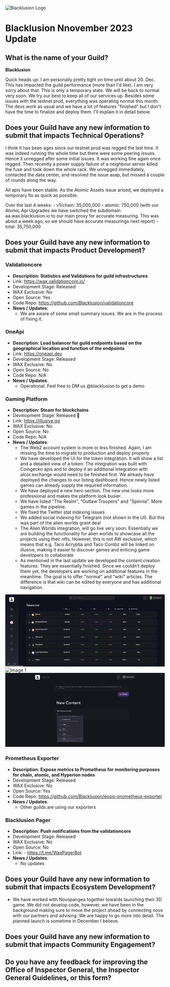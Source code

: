 ![Blacklusion Logo](https://blacklusion.com/resources/blacklusion_logo_192.png)
# Blacklusion Nnovember 2023 Update

## What is the name of your Guild?

**Blacklusion**


Quick heads up: I am personally pretty tight on time until about 20. Dec. This has impacted the guild performance (more than I'd like). I am very sorry about that. This is only a temporary state. We will be back to normal very soon. We try our best to keep all of our services up. Besides some issues with the testnet prod, everything was operating normal this month. The devs work as usual and we have a lot of features "finished" but I don't have the time to finalize and deploy them. I'll explain it in detail below.  

## Does your Guild have any new information to submit that impacts Technical Operations?
I think it has been ages since our testnet prod was regged the last time. It was indeed running the whole time but there were some peering issues. Hence it unregged after some initial issues. It was working fine again once regged. Then recently a power supply failure of a neighbour server killed the fuse and took down the whole rack. We unregged immediately, contacted the data center, and resolved the issue asap, but missed a couple of rounds along the way.

All apis have been stable. As the Atomic Assets issue arised, we deployed a temporary fix as quick as possible.

Over the last 4 weeks:
    - v1/chain: 35,000,000
    - atomic: 750,000 (with our Atomic Api Upgrades we have switched the subdomain aa.wax.blacklusion.io to our main proxy for accurate measuring. This was about a week ago, so we should have accurate measurings next report)
    - total: 35,750,000

## Does your Guild have any new information to submit that impacts Product Development?

### Validationcore
- **Description: Statistics and Validations for guild infrastructures**
- Link: https://wax.validationcore.io/
- Development Stage: Released
- WAX Exclusive: No
- Open Source: Yes
- Code Repo: https://github.com/Blacklusion/validationcore
- **News / Updates**:
    - We are aware of some small summary issues. We are in the process of fixing it.

### OneApi
- **Description: Load balancer for guild endpoints based on the geographical location and function of the endpoints**
- Link: https://oneapi.dev
- Development Stage: Released
- WAX Exclusive: No
- Open Source: No
- Code Repo: N/A
- **News / Updates**:  
    - Operational. Feel free to DM us @blacklusion to get a demo


### Gaming Platform
- **Description: Steam for blockchains**
- Development Stage: Released 🥳
- Link: https://illusive.gg
- WAX Exclusive: No
- Open Source: No
- Code Repo: N/A
- **News / Updates**:
    - The Web2 account system is more or less finished. Again, I am missing the time to migrate to production and deploy properly
    - We have developed the UI for the token integration. It will show a list and a detailed view of a token. The integration was built with Coingecko apis and to deploy it an additional integration with alcor.exchange would need to be finished first. We already have deployed the changes to our listing dashboard. Hence newly listed games can already supply the required information.
    - We have deployed a new hero section. The new one looks more professional and makes the platform look busier.
    - We have listed "The Realm", "Outlaw Troopers" and "Spinnia". More games in the pipeline.
    - We fixed the Twitter stat indexing issues
    - We added social indexing for Telegram (not shown in the UI). But this was part of the alien worlds grant deal
    - The Alien Worlds integration, will go live very soon. Essentially we are building the functionality for alien worlds to showcase all the projects using their nfts. However, this is not AW exclusive, which means that e.g. Taco Acryptia and Taco Combz will be linked on illusive, making it easier to discover games and enticing game developers to collaborate
    - As mentioned in the last update we developed the content creation features. They are essentially finished. Since we couldn't deploy them yet, the developers are working on additional features in the meantime. The goal is to offer "normal" and "wiki" articles. The difference is that wiki can be edited by everyone and has additional navigation.
    
![Image 2](https://github.com/Blacklusion/guild-submissions/blob/79f3e7f3961292c9ca9c327d94970f462d1e4b9a/2023%20November/Screenshot%202023-11-30%20at%2023.17.56.png)
![Image 1](https://github.com/https://github.com/Blacklusion/guild-submissions/blob/79f3e7f3961292c9ca9c327d94970f462d1e4b9a/2023%20November/Screenshot%202023-11-30%20at%2023.19.26.png)
![Image 4](https://github.com/Blacklusion/guild-submissions/blob/ec4e6afb82f8bbc10863bd1b1f459f9b40805ebb/2023%20October/image4.png)
    
### Prometheus Exporter
- **Description: Expose metrics to Prometheus for monitoring purposes for chain, atomic, and Hyperion nodes**
- Development Stage: Released
- WAX Exclusive: No
- Open Source: Yes
- Code Repo: https://github.com/Blacklusion/eosio-prometheus-exporter
- **News / Updates**:  
    - Other guilds are using our exporters

### Blacklusion Pager
- **Description: Push notifications from the validationcore**
- Development Stage: Released
- WAX Exclusive: No
- Open Source: No
- Link: - https://t.me/WaxPagerBot 
- **News / Updates**:
    - No updates

## Does your Guild have any new information to submit that impacts Ecosystem Development?
- We have worked with Novopangea together towards launching their 3D game. We did not develop code, however, we have been in the background making sure to move the project ahead by connecting novo with our partners and advising. We are happy to go more into detail. The planned launch is sometime in December I believe.

## Does your Guild have any new information to submit that impacts Community Engagement?
    

## Do you have any feedback for improving the Office of Inspector General, the Inspector General Guidelines, or this form?
